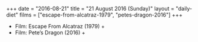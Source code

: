 +++
date = "2016-08-21"
title = "21 August 2016 (Sunday)"
layout = "daily-diet"
films = ["escape-from-alcatraz-1979", "petes-dragon-2016"]
+++


* Film: Escape From Alcatraz (1979) +
* Film: Pete’s Dragon (2016) +
